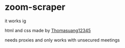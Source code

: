 # zoom-scraper
it works ig

html and css made by [Thomasuang12345](https://github.com/Thomasaung12345)

needs proxies and only works with unsecured meetings

